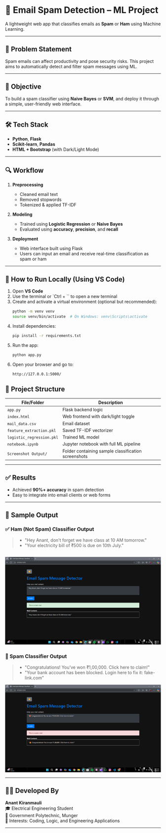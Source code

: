 
# 📧 Email Spam Detection – ML Project

A lightweight web app that classifies emails as **Spam** or **Ham** using Machine Learning.

---

## 🚩 Problem Statement  
Spam emails can affect productivity and pose security risks. This project aims to automatically detect and filter spam messages using ML.

---

## 🎯 Objective  
To build a spam classifier using **Naive Bayes** or **SVM**, and deploy it through a simple, user-friendly web interface.

---

## 🛠️ Tech Stack

- **Python**, **Flask**  
- **Scikit-learn**, **Pandas**  
- **HTML + Bootstrap** (with Dark/Light Mode)

---

## 🔍 Workflow

1. **Preprocessing**
   - Cleaned email text  
   - Removed stopwords  
   - Tokenized & applied TF-IDF

2. **Modeling**
   - Trained using **Logistic Regression** or **Naive Bayes**  
   - Evaluated using **accuracy**, **precision**, and **recall**

3. **Deployment**
   - Web interface built using Flask  
   - Users can input an email and receive real-time classification as spam or ham

---

## 🚀 How to Run Locally (Using VS Code)

1. Open **VS Code**
2. Use the terminal or `Ctrl + \`` to open a new terminal
3. Create and activate a virtual environment (optional but recommended):
    ```bash
    python -m venv venv
    source venv/bin/activate  # On Windows: venv\Scripts\activate
    ```
4. Install dependencies:
    ```bash
    pip install -r requirements.txt
    ```
5. Run the app:
    ```bash
    python app.py
    ```
6. Open your browser and go to:
    ```
    http://127.0.0.1:5000/
    ```
## 📁 Project Structure

| File/Folder              | Description                              |
|--------------------------|------------------------------------------|
| `app.py`                 | Flask backend logic                      |
| `index.html`             | Web frontend with dark/light toggle      |
| `mail_data.csv`          | Email dataset                            |
| `feature_extraction.pkl` | Saved TF-IDF vectorizer                  |
| `logistic_regression.pkl`| Trained ML model                         |
| `notebook.ipynb`         | Jupyter notebook with full ML pipeline   |
| `Screenshot Output/`     | Folder containing sample classification screenshots |

---

## ✅ Results

- Achieved **90%+ accuracy** in spam detection  
- Easy to integrate into email clients or web forms

---

## 📸 Sample Output

### ✅ Ham (Not Spam) Classifier Output
> - "Hey Anant, don't forget we have class at 10 AM tomorrow."  
> - "Your electricity bill of ₹500 is due on 10th July."

![Ham Classifier Output](screenshots/ham.png)
---

### 🚫 Spam Classifier Output
> - "Congratulations! You’ve won ₹1,00,000. Click here to claim!"  
> - "Your bank account has been blocked. Login here to fix it: fake-link.com"

![Spam Classifier Output](screenshots/spam.png)


---

## 👨‍💻 Developed By

**Anant Kiranmauli**  
🎓 Electrical Engineering Student  
📍 Government Polytechnic, Munger  
🧠 Interests: Coding, Logic, and Engineering Applications

---
